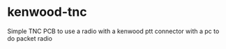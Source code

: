 # kenwood-tnc
Simple TNC PCB to use a radio with a kenwood ptt connector with a pc to do packet radio

